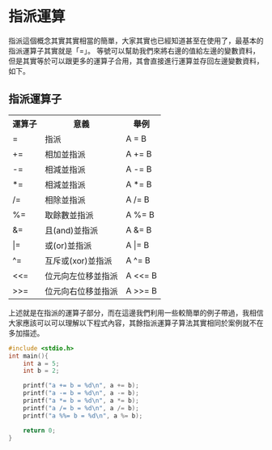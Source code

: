 # 指派運算

指派這個概念其實其實相當的簡單，大家其實也已經知道甚至在使用了，最基本的指派運算子其實就是「=」。
等號可以幫助我們來將右邊的值給左邊的變數資料，但是其實等於可以跟更多的運算子合用，其會直接進行運算並存回左邊變數資料，如下。

## 指派運算子

<table class="tg">
  <tr>
    <th class="tg-baqh">運算子</th>
    <th class="tg-yw4l">意義</th>
    <th class="tg-yw4l">舉例</th>
  </tr>
  <tr>
    <td class="tg-yw4l">=</td>
    <td class="tg-yw4l">指派</td>
    <td class="tg-yw4l">A = B</td>
  </tr>
  <tr>
    <td class="tg-yw4l">+=</td>
    <td class="tg-yw4l">相加並指派</td>
    <td class="tg-yw4l">A += B</td>
  </tr>
  <tr>
    <td class="tg-yw4l">-=</td>
    <td class="tg-yw4l">相減並指派</td>
    <td class="tg-yw4l">A -= B</td>
  </tr>
  <tr>
    <td class="tg-yw4l">*=</td>
    <td class="tg-yw4l">相減並指派</td>
    <td class="tg-yw4l">A *= B</td>
  </tr>
  <tr>
    <td class="tg-yw4l">/=</td>
    <td class="tg-yw4l">相除並指派</td>
    <td class="tg-yw4l">A /= B</td>
  </tr>
  <tr>
    <td class="tg-yw4l">%=</td>
    <td class="tg-yw4l">取餘數並指派</td>
    <td class="tg-yw4l">A %= B</td>
  </tr>
  <tr>
    <td class="tg-yw4l">&amp;=</td>
    <td class="tg-yw4l">且(and)並指派</td>
    <td class="tg-yw4l">A &amp;= B</td>
  </tr>
  <tr>
    <td class="tg-yw4l">|=</td>
    <td class="tg-yw4l">或(or)並指派</td>
    <td class="tg-yw4l">A |= B</td>
  </tr>
  <tr>
    <td class="tg-yw4l">^=</td>
    <td class="tg-yw4l">互斥或(xor)並指派</td>
    <td class="tg-yw4l">A ^= B</td>
  </tr>
  <tr>
    <td class="tg-yw4l">&lt;&lt;=</td>
    <td class="tg-yw4l">位元向左位移並指派</td>
    <td class="tg-yw4l">A &lt;&lt;= B</td>
  </tr>
  <tr>
    <td class="tg-yw4l">&gt;&gt;=</td>
    <td class="tg-yw4l">位元向右位移並指派</td>
    <td class="tg-yw4l">A &gt;&gt;= B</td>
  </tr>
</table>

上述就是在指派的運算子部分，而在這邊我們利用一些較簡單的例子帶過，我相信大家應該可以可以理解以下程式內容，其餘指派運算子算法其實相同於案例就不在多加描述。

```C++
#include <stdio.h>
int main(){
    int a = 5;
    int b = 2;

    printf("a += b = %d\n", a += b);
    printf("a -= b = %d\n", a -= b);
    printf("a *= b = %d\n", a *= b);
    printf("a /= b = %d\n", a /= b);
    printf("a %%= b = %d\n", a %= b);

    return 0;
}
```
